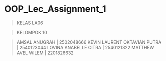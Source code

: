 # OOP_Lec_Assignment_1

> KELAS LA06

> KELOMPOK 10

> AMSAL ANUGRAH | 2502048666
> KEVIN LAURENT OKTAVIAN PUTRA | 2540123044
> LOVINA ANABELLE CITRA | 2540121322
> MATTHEW AVEL WILEM | 2201826632
